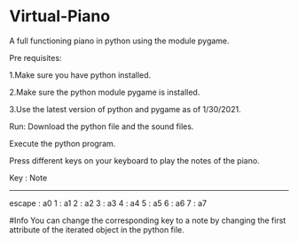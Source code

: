 # Virtual-Piano
A full functioning piano in python using the module pygame.


Pre requisites:

1.Make sure you have python installed.

2.Make sure the python module pygame is installed.

3.Use the latest version of python and pygame as of 1/30/2021.

Run: 
Download the python file and the sound files.

Execute the python program. 

Press different keys on your keyboard to play the notes of the piano.

Key : Note 
___________

escape : a0 
1 : a1 
2 : a2 
3 : a3 
4 : a4 
5 : a5 
6 : a6 
7 : a7 



#Info 
You can change the corresponding key to a note by changing the first attribute of the iterated object in the python file.
